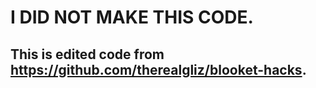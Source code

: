 # I DID NOT MAKE THIS CODE.
## This is edited code from https://github.com/therealgliz/blooket-hacks.
